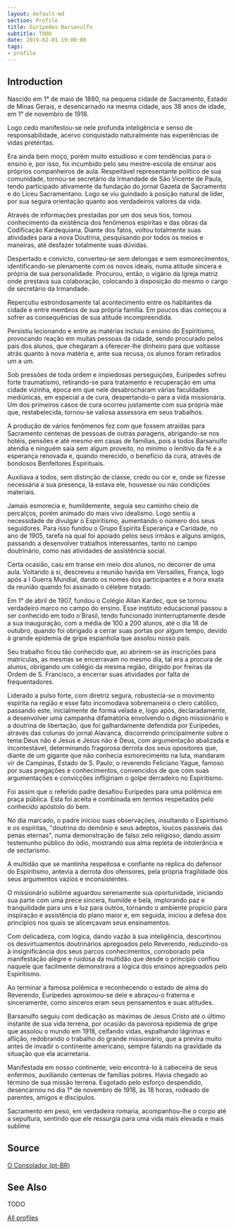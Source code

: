 ```yaml
---
layout: default-md
section: Profile
title: Eurípedes Barsanulfo
subtitle: TODO
date: 2019-02-01 19:00:00
tags: 
- profile
---
```


## Introduction
Nascido em 1° de maio de 1880, na pequena cidade de Sacramento, Estado de Minas Gerais, e desencarnado na mesma cidade, aos 38 anos de idade, em 1° de novembro de 1918.

Logo cedo manifestou-se nele profunda inteligência e senso de responsabilidade, acervo conquistado naturalmente nas experiências de vidas pretéritas.

Era ainda bem moço, porém muito estudioso e com tendências para o ensino e, por isso, foi incumbido pelo seu mestre-escola de ensinar aos próprios companheiros de aula. Respeitável representante político de sua comunidade, tornou-se secretário da Irmandade de São Vicente de Paula, tendo participado ativamente da fundação do jornal Gazeta de Sacramento e do Liceu Sacramentano. Logo se viu guindado à posição natural de líder, por sua segura orientação quanto aos verdadeiros valores da vida.

Através de informações prestadas por um dos seus tios, tomou conhecimento da existência dos fenômenos espíritas e das obras da Codificação Kardequiana. Diante dos fatos, voltou totalmente suas atividades para a nova Doutrina, pesquisando por todos os meios e maneiras, até desfazer totalmente suas dúvidas.

Despertado e convicto, converteu-se sem delongas e sem esmorecimentos, identificando-se plenamente com os novos ideais, numa atitude sincera e própria de sua personalidade. Procurou, então, o vigário da Igreja matriz onde prestava sua colaboração, colocando à disposição do mesmo o cargo de secretário da Irmandade.

Repercutiu estrondosamente tal acontecimento entre os habitantes da cidade e entre membros de sua própria família. Em poucos dias começou a sofrer as consequências de sua atitude incompreendida.

Persistiu lecionando e entre as matérias incluiu o ensino do Espiritismo, provocando reação em muitas pessoas da cidade, sendo procurado pelos pais dos alunos, que chegaram a oferecer-lhe dinheiro para que voltasse atrás quanto à nova matéria e, ante sua recusa, os alunos foram retirados um a um.

Sob pressões de toda ordem e impiedosas perseguições, Eurípedes sofreu forte traumatismo, retirando-se para tratamento e recuperação em uma cidade vizinha, época em que nele desabrocharam várias faculdades mediúnicas, em especial a de cura, despertando-o para a vida missionária. Um dos primeiros casos de cura ocorreu justamente com sua própria mãe que, restabelecida, tornou-se valiosa assessora em seus trabalhos.

A produção de vários fenômenos fez com que fossem atraídas para Sacramento centenas de pessoas de outras paragens, abrigando-se nos hotéis, pensões e até mesmo em casas de famílias, pois a todos Barsanulfo atendia e ninguém saía sem algum proveito, no mínimo o lenitivo da fé e a esperança renovada e, quando merecido, o benefício da cura, através de bondosos Benfeitores Espirituais.

Auxiliava a todos, sem distinção de classe, credo ou cor e, onde se fizesse necessária a sua presença, lá estava ele, houvesse ou não condições materiais.

Jamais esmorecia e, humildemente, seguia seu caminho cheio de percalços, porém animado do mais vivo idealismo. Logo sentiu a necessidade de divulgar o Espiritismo, aumentando o número dos seus seguidores. Para isso fundou o Grupo Espírita Esperança e Caridade, no ano de 1905, tarefa na qual foi apoiado pelos seus irmãos e alguns amigos, passando a desenvolver trabalhos interessantes, tanto no campo doutrinário, como nas atividades de assistência social.

Certa ocasião, caiu em transe em meio dos alunos, no decorrer de uma aula. Voltando a si, descreveu a reunião havida em Versailles, França, logo após a I Guerra Mundial, dando os nomes dos participantes e a hora exata da reunião quando foi assinado o célebre tratado.

Em 1° de abril de 1907, fundou o Colégio Allan Kardec, que se tornou verdadeiro marco no campo do ensino. Esse instituto educacional passou a ser conhecido em todo o Brasil, tendo funcionado ininterruptamente desde a sua inauguração, com a média de 100 a 200 alunos, até o dia 18 de outubro, quando foi obrigado a cerrar suas portas por algum tempo, devido à grande epidemia de gripe espanhola que assolou nosso país.

Seu trabalho ficou tão conhecido que, ao abrirem-se as inscrições para matrículas, as mesmas se encerravam no mesmo dia, tal era a procura de alunos, obrigando um colégio da mesma região, dirigido por freiras da Ordem de S. Francisco, a encerrar suas atividades por falta de frequentadores.

Liderado a pulso forte, com diretriz segura, robustecia-se o movimento espírita na região e esse fato incomodava sobremaneira o clero católico, passando este, inicialmente de forma velada e, logo após, declaradamente, a desenvolver uma campanha difamatória envolvendo o digno missionário e a doutrina de libertação, que foi galhardamente defendida por Eurípedes, através das colunas do jornal Alavanca, discorrendo principalmente sobre o tema:Deus não é Jesus e Jesus não é Deus, com argumentação abalizada e incontestável, determinando fragorosa derrota dos seus opositores que, diante de um gigante que não conhecia esmorecimento na luta, mandaram vir de Campinas, Estado de S. Paulo, o reverendo Feliciano Yague, famoso por suas pregações e conhecimentos, convencidos de que com suas argumentações e convicções infligiriam o golpe derradeiro no Espiritismo.

Foi assim que o referido padre desafiou Eurípedes para uma polêmica em praça pública. Esta foi aceita e combinada em termos respeitados pelo conhecido apóstolo do bem.

No dia marcado, o padre iniciou suas observações, insultando o Espiritismo e os espíritas, "doutrina do demônio e seus adeptos, loucos passíveis das penas eternas", numa demonstração de falso zelo religioso, dando assim testemunho público do ódio, mostrando sua alma repleta de intolerância e de sectarismo.

A multidão que se mantinha respeitosa e confiante na réplica do defensor do Espiritismo, antevia a derrota dos ofensores, pela própria fragilidade dos seus argumentos vazios e inconsistentes.

O missionário sublime aguardou serenamente sua oportunidade, iniciando sua parte com uma prece sincera, humilde e bela, implorando paz e tranquilidade para uns e luz para outros, tornando o ambiente propício para inspiração e assistência do plano maior e, em seguida, iniciou a defesa dos princípios nos quais se alicerçavam seus ensinamentos.

Com delicadeza, com lógica, dando vazão à sua inteligência, descortinou os desvirtuamentos doutrinários apregoados pelo Reverendo, reduzindo-os à insignificância dos seus parcos conhecimentos, corroborado pela manifestação alegre e ruidosa da multidão que desde o princípio confiou naquele que facilmente demonstrava a lógica dos ensinos apregoados pelo Espiritismo.

Ao terminar a famosa polêmica e reconhecendo o estado de alma do Reverendo, Eurípedes aproximou-se dele e abraçou-o fraterna e sinceramente, como sinceros eram seus pensamentos e suas atitudes.

Barsanulfo seguiu com dedicação as máximas de Jesus Cristo até o último instante de sua vida terrena, por ocasião da pavorosa epidemia de gripe que assolou o mundo em 1918, ceifando vidas, espalhando lágrimas e aflição, redobrando o trabalho do grande missionário, que a previra muito antes de invadir o continente americano, sempre falando na gravidade da situação que ela acarretaria.

Manifestada em nosso continente, veio encontrá-lo à cabeceira de seus enfermos, auxiliando centenas de famílias pobres. Havia chegado ao término de sua missão terrena. Esgotado pelo esforço despendido, desencarnou no dia 1° de novembro de 1918, às 18 horas, rodeado de parentes, amigos e discípulos.

Sacramento em peso, em verdadeira romaria, acompanhou-lhe o corpo até a sepultura, sentindo que ele ressurgia para uma vida mais elevada e mais sublime


## Source
[O Consolador (pt-BR)](http://www.oconsolador.com.br/linkfixo/biografias/euripedesbarsanulfo.html)

## See Also
TODO

<a href="/profiles" class="button">All profiles</a>

